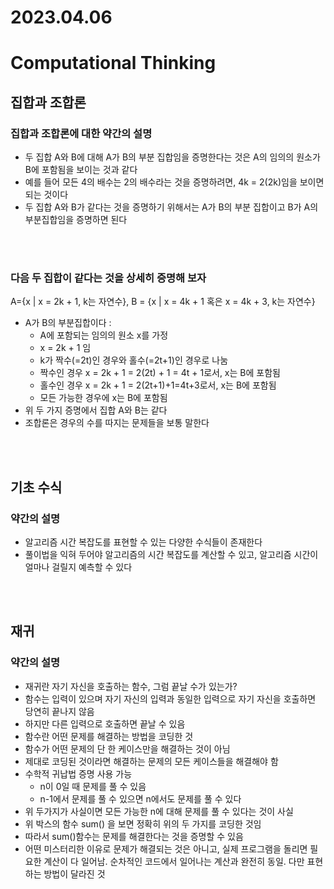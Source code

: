 # 2023.04.06

# Computational Thinking

## 집합과 조합론

### 집합과 조합론에 대한 약간의 설명

- 두 집합 A와 B에 대해 A가 B의 부분 집합임을 증명한다는 것은 A의 임의의 원소가 B에 포함됨을 보이는 것과 같다
- 예를 들어 모든 4의 배수는 2의 배수라는 것을 증명하려면, 4k = 2(2k)임을 보이면 되는 것이다
- 두 집합 A와 B가 같다는 것을 증명하기 위해서는 A가 B의 부분 집합이고 B가 A의 부분집합임을 증명하면 된다

<br>

<br>

### 다음 두 집합이 같다는 것을 상세히 증명해 보자

A={x | x = 2k + 1, k는 자연수}, B = {x | x = 4k + 1 혹은 x = 4k + 3, k는 자연수}

- A가 B의 부분집합이다 :
    - A에 포함되는 임의의 원소 x를 가정
    - x = 2k + 1 임
    - k가 짝수(=2t)인 경우와 홀수(=2t+1)인 경우로 나눔
    - 짝수인 경우 x = 2k + 1 = 2(2t) + 1 = 4t + 1로서, x는 B에 포함됨
    - 홀수인 경우 x = 2k + 1 = 2(2t+1)+1=4t+3로서, x는 B에 포함됨
    - 모든 가능한 경우에 x는 B에 포함됨
- 위 두 가지 증명에서 집합 A와 B는 같다
- 조합론은 경우의 수를 따지는 문제들을 보통 말한다

<br>

<br>

## 기초 수식

### 약간의 설명

- 알고리즘 시간 복잡도를 표현할 수 있는 다양한 수식들이 존재한다
- 풀이법을 익혀 두어야 알고리즘의 시간 복잡도를 계산할 수 있고, 알고리즘 시간이 얼마나 걸릴지 예측할 수 있다

<br>
<br>

## 재귀

### 약간의 설명

- 재귀란 자기 자신을 호출하는 함수, 그럼 끝날 수가 있는가?
- 함수는 입력이 있으며 자기 자신의 입력과 동일한 입력으로 자기 자신을 호출하면 당연히 끝나지 않음
- 하지만 다른 입력으로 호출하면 끝날 수 있음
- 함수란 어떤 문제를 해결하는 방법을 코딩한 것
- 함수가 어떤 문제의 단 한 케이스만을 해결하는 것이 아님
- 제대로 코딩된 것이라면 해결하는 문제의 모든 케이스들을 해결해야 함
- 수학적 귀납법 증명 사용 가능
    - n이 0일 때 문제를 풀 수 있음
    - n-1에서 문제를 풀 수 있으면 n에서도 문제를 풀 수 있다
- 위 두가지가 사실이면 모든 가능한 n에 대해 문제를 풀 수 있다는 것이 사실
- 위 박스의 함수 sum() 을 보면 정확히 위의 두 가지를 코딩한 것임
- 따라서 sum()함수는 문제를 해결한다는 것을 증명할 수 있음
- 어떤 미스터리한 이유로 문제가 해결되는 것은 아니고, 실제 프로그램을 돌리면 필요한 계산이 다 일어남. 순차적인 코드에서 일어나는 계산과 완전히 동일. 다만 표현하는 방법이 달라진 것